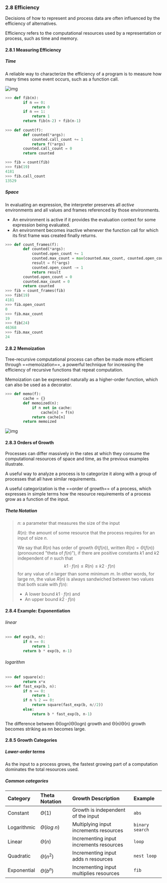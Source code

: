 ### 2.8 Efficiency

Decisions of how to represent and process data are often influenced by the efficiency of alternatives.

Efficiency refers to the computational resources used by a representation or process, such as time and memory.



#### 2.8.1 Measuring Efficiency

##### Time

A reliable way to characterize the efficiency of a program is to measure how many times some event occurs, such as a function call.

![img](http://composingprograms.com/img/fib.png)

```python
>>> def fib(n):
        if n == 0:
            return 0
        if n == 1:
            return 1
        return fib(n-2) + fib(n-1)
        
>>> def count(f):
        def counted(*args):
            counted.call_count += 1
            return f(*args)
        counted.call_count = 0
        return counted

>>> fib = count(fib)
>>> fib(19)
4181
>>> fib.call_count
13529
```

##### Space

In evaluating an expression, the interpreter preserves all *active* environments and all values and frames referenced by those environments.

*  An environment is active if it provides the evaluation context for some expression being evaluated. 
* An environment becomes inactive whenever the function call for which its first frame was created finally returns.

```python
>>> def count_frames(f):
        def counted(*args):
            counted.open_count += 1
            counted.max_count = max(counted.max_count, counted.open_count)
            result = f(*args)
            counted.open_count -= 1
            return result
        counted.open_count = 0
        counted.max_count = 0
        return counted
>>> fib = count_frames(fib)
>>> fib(19)
4181
>>> fib.open_count
0
>>> fib.max_count
19
>>> fib(24)
46368
>>> fib.max_count
24
```



#### 2.8.2 Memoization

Tree-recursive computational process can often be made more efficient through ==memoization==, a powerful technique for increasing the efficiency of recursive functions that repeat computation.

Memoization can be expressed naturally as a higher-order function, which can also be used as a decorator.

```python
>>> def memo(f):
        cache = {}
        def memoized(n):
            if n not in cache:
                cache[n] = f(n)
            return cache[n]
        return memoized
```

![img](http://composingprograms.com/img/fib_memo.png)



#### 2.8.3 Orders of Growth

Processes can differ massively in the rates at which they consume the computational resources of space and time, as the previous examples illustrate. 

A useful way to analyze a process is to categorize it along with a group of processes that all have similar requirements. 

A useful categorization is the ==order of growth== of a process, which expresses in simple terms how the resource requirements of a process grow as a function of the input.

##### Theta Notation

> $n$: a parameter that measures the size of the input
>
> $R(n)$: the amount of some resource that the process requires for an input of size $n$.
>
> We say that $R(n)$ has order of growth $Θ(f(n))$, written $R(n)=Θ(f(n))$ (pronounced "theta of $f(n)$"), if there are positive constants $k1$ and $k2$ independent of $n$ such that
> $$
> k1⋅f(n)≤R(n)≤k2⋅f(n)
> $$
> for any value of $n$ larger than some minimum $m$. In other words, for large nn, the value $R(n)$ is always sandwiched between two values that both scale with $f(n)$:
>
> - A lower bound $k1⋅f(n)$ and
> - An upper bound $k2⋅f(n)$



#### 2.8.4 Example: Exponentiation

###### linear

```python
>>> def exp(b, n):
        if n == 0:
            return 1
        return b * exp(b, n-1)
```

###### logarithm

```python
>>> def square(x):
        return x*x
>>> def fast_exp(b, n):
        if n == 0:
            return 1
        if n % 2 == 0:
            return square(fast_exp(b, n//2))
        else:
            return b * fast_exp(b, n-1)
```

The difference between Θ(logn)Θ(log⁡n) growth and Θ(n)Θ(n) growth becomes striking as nn becomes large.



#### 2.8.5 Growth Categories

#####  Lower-order terms

As the input to a process grows, the fastest growing part of a computation dominates the total resources used.

##### Common categories

| **Category** | **Theta Notation** | **Growth Description**                  | **Example**     |
| :----------- | :----------------- | :-------------------------------------- | :-------------- |
| Constant     | $Θ(1)$             | Growth is independent of the input      | `abs`           |
| Logarithmic  | $Θ(log⁡\ n)$        | Multiplying input increments resources  | `binary search` |
| Linear       | $Θ(n)$             | Incrementing input increments resources | `loop`          |
| Quadratic    | $Θ(n^2)$           | Incrementing input adds n resources     | `nest loop`     |
| Exponential  | $Θ(b^n)$           | Incrementing input multiplies resources | `fib`           |